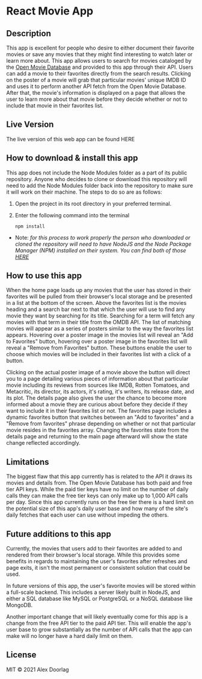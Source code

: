 # React Movie App

## Description

This app is excellent for people who desire to either document their favorite movies or save any movies that they might find interesting to watch later or learn more about. This app allows users to search for movies cataloged by the [Open Movie Database](https://www.omdbapi.com/) and provided to this app through their API. Users can add a movie to their favorites directly from the search results. Clicking on the poster of a movie will grab that particular movies' unique IMDB ID and uses it to perform another API fetch from the Open Movie Database. After that, the movie's information is displayed on a page that allows the user to learn more about that movie before they decide whether or not to include that movie in their favorites list.

## Live Version

The live version of this web app can be found HERE

## How to download & install this app

This app does not include the Node Modules folder as a part of its public repository. Anyone who decides to clone or download this repository will need to add the Node Modules folder back into the repository to make sure it will work on their machine. The steps to do so are as follows:

1.  Open the project in its root directory in your preferred terminal.

2.  Enter the following command into the terminal

        npm install

- Note: _for this process to work properly the person who downloaded or cloned the repository will need to have NodeJS and the Node Package Manager (NPM) installed on their system. You can find both of those [HERE](https://nodejs.org/en/)_

## How to use this app

When the home page loads up any movies that the user has stored in their favorites will be pulled from their browser's local storage and be presented in a list at the bottom of the screen. Above the favorites list is the movies heading and a search bar next to that which the user will use to find any movie they want by searching for its title. Searching for a term will fetch any movies with that term in their title from the OMDB API. The list of matching movies will appear as a series of posters similar to the way the favorites list appears. Hovering over a poster image in the movies list will reveal an "Add to Favorites" button, hovering over a poster image in the favorites list will reveal a "Remove from Favorites" button. These buttons enable the user to choose which movies will be included in their favorites list with a click of a button.

Clicking on the actual poster image of a movie above the button will direct you to a page detailing various pieces of information about that particular movie including its reviews from sources like IMDB, Rotten Tomatoes, and Metacritic, its director, its actors, it's rating, it's writers, its release date, and its plot. The details page also gives the user the chance to become more informed about a movie they are curious about before they decide if they want to include it in their favorites list or not. The favorites page includes a dynamic favorites button that switches between an "Add to favorites" and a "Remove from favorites" phrase depending on whether or not that particular movie resides in the favorites array. Changing the favorites state from the details page and returning to the main page afterward will show the state change reflected accordingly.

## Limitations

The biggest flaw that this app currently has is related to the API it draws its movies and details from. The Open Movie Database has both paid and free tier API keys. While the paid tier keys have no limit on the number of daily calls they can make the free tier keys can only make up to 1,000 API calls per day. Since this app currently runs on the free tier there is a hard limit on the potential size of this app's daily user base and how many of the site's daily fetches that each user can use without impeding the others.

## Future additions to this app

Currently, the movies that users add to their favorites are added to and rendered from their browser's local storage. While this provides some benefits in regards to maintaining the user's favorites after refreshes and page exits, it isn't the most permanent or consistent solution that could be used.

In future versions of this app, the user's favorite movies will be stored within a full-scale backend. This includes a server likely built in NodeJS, and either a SQL database like MySQL or PostgreSQL or a NoSQL database like MongoDB.

Another important change that will likely eventually come for this app is a change from the free API tier to the paid API tier. This will enable the app's user base to grow substantially as the number of API calls that the app can make will no longer have a hard daily limit on them.

## License

MIT © 2021 Alex Doorlag
